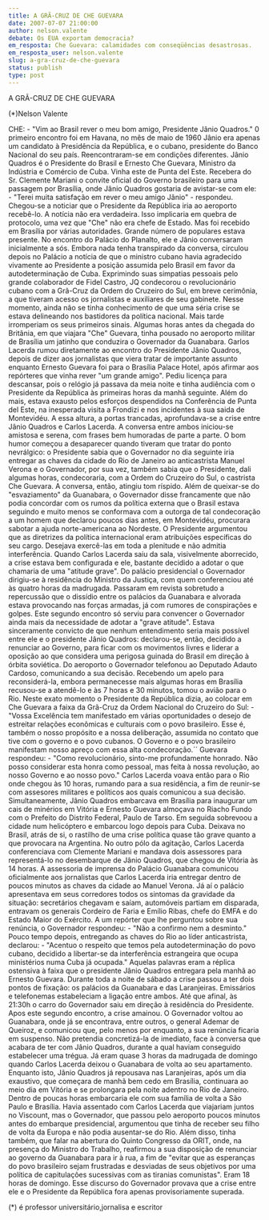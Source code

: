 ```yaml
---
title: A GRÃ-CRUZ DE CHE GUEVARA
date: 2007-07-07 21:00:00
author: nelson.valente
debate: Os EUA exportam democracia?
em_resposta: Che Guevara: calamidades com conseqüências desastrosas.
em_resposta_user: nelson.valente
slug: a-gra-cruz-de-che-guevara
status: publish 
type: post
---
```


A GRÃ-CRUZ DE CHE GUEVARA  

 (\*)Nelson Valente  

 CHE: - "Vim ao Brasil rever o meu bom amigo, Presidente Jânio Quadros." 0 primeiro encontro foi em Havana, no mês de maio de 1960 Jânio era apenas um candidato à Presidência da República, e o cubano, presidente do Banco Nacional do seu país. Reencontraram-se em condições diferentes. Jânio Quadros é o Presidente do Brasil e Ernesto Che Guevara, Ministro da Indústria e Comércio de Cuba. Vinha este de Punta del Este. Recebera do Sr. Clemente Mariani o convite oficial do Governo brasileiro para uma passagem por Brasília, onde Jânio Quadros gostaria de avistar-se com ele: - "Terei muita satisfação em rever o meu amigo Jânio" - respondeu. Chegou-se a noticiar que o Presidente da República iria ao aeroporto recebê-lo. A notícia não era verdadeira. Isso implicaria em quebra de protocolo, uma vez que "Che" não era chefe de Estado. Mas foi recebido em Brasília por várias autoridades. Grande número de populares estava presente. No encontro do Palácio do Planalto, ele e Jânio conversaram inicialmente a sós. Embora nada tenha transpirado da conversa, circulou depois no Palácio a notícia de que o ministro cubano havia agradecido vivamente ao Presidente a posição assumida pelo Brasil em favor da autodeterminação de Cuba. Exprimindo suas simpatias pessoais pelo grande colaborador de Fidel Castro, JQ condecorou o revolucionário cubano com a Grã-Cruz da Ordem do Cruzeiro do Sul, em breve cerimônia, a que tiveram acesso os jornalistas e auxiliares de seu gabinete. Nesse momento, ainda não se tinha conhecimento de que uma séria crise se estava delineando nos bastidores da política nacional. Mais tarde irromperiam os seus primeiros sinais. Algumas horas antes da chegada do Britânia, em que viajara "Che" Guevara, tinha pousado no aeroporto militar de Brasília um jatinho que conduzira o Governador da Guanabara. Garlos Lacerda rumou diretamente ao encontro do Presidente Jânio Quadros, depois de dizer aos jornalistas que viera tratar de importante assunto enquanto Ernesto Guevara foi para o Brasília Palace Hotel, após afirmar aos repórteres que vinha rever "um grande amigo". Pediu licença para descansar, pois o relógio já passava da meia noite e tinha audiência com o Presidente da República às primeiras horas da manhã seguinte. Além do mais, estava exausto pelos esforços despendidos na Conferência de Punta del Este, na inesperada visita a Frondizi e nos incidentes à sua saida de Montevidéu. A essa altura, a portas trancadas, aprofundava-se a crise entre Jânio Quadros e Carlos Lacerda. A conversa entre ambos iniciou-se amistosa e serena, com frases bem humoradas de parte a parte. O bom humor começou a desaparecer quando tiveram que tratar do ponto nevrálgico: o Presidente sabia que o Governador no dia seguinte iria entregar as chaves da cidade do Rio de Janeiro ao anticastrista Manuel Verona e o Governador, por sua vez, também sabia que o Presidente, dali algumas horas, condecoraria, com a Ordem do Cruzeiro do Sul, o castrista Che Guevara. A conversa, então, atingiu tom ríspido. Além de queixar-se do "esvaziamento" da Guanabara, o Governador disse francamente que não podia concordar com os rumos da política externa que o Brasil estava seguindo e muito menos se conformava com a outorga de tal condecoração a um homem que declarou poucos dias antes, em Montevidéu, procurara sabotar a ajuda norte-americana ao Nordeste. O Presidente argumentou que as diretrizes da política internacional eram atribuições específicas do seu cargo. Desejava exercê-las em toda a plenitude e não admitia interferência. Quando Carlos Lacerda saiu da sala, visivelmente aborrecido, a crise estava bem configurada e ele, bastante decidido a adotar o que chamaria de uma "atitude grave". Do palácio presidencial o Governador dirigiu-se à residência do Ministro da Justiça, com quem conferenciou até às quatro horas da madrugada. Passaram em revista sobretudo a repercussão que o dissídio entre os palácios da Guanabara e alvorada estava provocando nas forças armadas, já com rumores de conspirações e golpes. Este segundo encontro só serviu para convencer o Governador ainda mais da necessidade de adotar a "grave atitude". Estava sinceramente convicto de que nenhum entendimento seria mais possível entre ele e o presidente Jânio Quadros: declarou-se, então, decidido a renunciar ao Governo, para ficar com os movimentos livres e liderar a oposição ao que considera uma perigosa guinada do Brasil em direção à órbita soviética. Do aeroporto o Governador telefonou ao Deputado Adauto Cardoso, comunicando a sua decisão. Recebendo um apelo para reconsiderá-la, embora permanecesse mais algumas horas em Brasília recusou-se a atendê-lo e às 7 horas e 30 minutos, tomou o avião para o Rio. Neste exato momento o Presidente da República dizia, ao colocar em Che Guevara a faixa da Grã-Cruz da Ordem Nacional do Cruzeiro do Sul: - "Vossa Excelência tem manifestado em várias oportunidades o desejo de estreitar relações econômicas e culturais com o povo brasileiro. Esse é, também o nosso propósito e a nossa deliberação, assumida no contato que tive com o governo e o povo cubanos. O Governo e o povo brasileiro manifestam nosso apreço com essa alta condecoração.´´ Guevara respondeu: - "Como revolucionário, sinto-me profundamente honrado. Não posso considerar esta honra como pessoal, mas feita à nossa revolução, ao nosso Governo e ao nosso povo." Carlos Lacerda voava então para o Rio onde chegou às 10 horas, rumando para a sua residência, a fim de reunir-se com assesores militares e políticos aos quais comunicou a sua decisão. Simultaneamente, Jânio Quadros embarcava em Brasília para inaugurar um cais de minérios em Vitória e Ernesto Guevara almoçava no Riacho Fundo com o Prefeito do Distrito Federal, Paulo de Tarso. Em seguida sobrevoou a cidade num helicóptero e embarcou logo depois para Cuba. Deixava no Brasil, atrás de si, o rastilho de uma crise política quase tão grave quanto a que provocara na Argentina. No outro pólo da agitação, Carlos Lacerda conferenciava com Clemente Mariani e mandava dois assessores para representá-lo no desembarque de Jânio Quadros, que chegou de Vitória às 14 horas. A assessoria de imprensa do Palácio Guanabara comunicou oficialmente aos jornalistas que Carlos Lacerda iria entregar dentro de poucos minutos as chaves da cidade ao Manuel Verona. Já aí o palácio apresentava em seus corredores todos os sintomas da gravidade da situação: secretários chegavam e saíam, automóveis partiam em disparada, entravam os generais Cordeiro de Faria e Emílio Ribas, chefe do EMFA e do Estado Maior do Exército. A um repórter que lhe perguntou sobre sua renúncia, o Governador respondeu: - "Não a confirmo nem a desminto." Pouco tempo depois, entregando as chaves do Rio ao líder anticastrista, declarou: - "Acentuo o respeito que temos pela autodeterminação do povo cubano, decidido a libertar-se da interferência estrangeira que ocupa ministérios numa Cuba já ocupada." Aquelas palavras eram a réplica ostensiva à faixa que o presidente Jânio Quadros entregara pela manhã ao Ernesto Guevara. Durante toda a noite de sábado a crise passou a ter dois pontos de fixação: os palácios da Guanabara e das Laranjeiras. Emissários e telefonemas estabeleciam a ligação entre ambos. Até que afinal, às 21:30h o carro do Governador saiu em direção à residência do Presidente. Apos este segundo encontro, a crise amainou. O Governador voltou ao Guanabara, onde já se encontrava, entre outros, o general Ademar de Queiroz, e comunicou que, pelo menos por enquanto, a sua renúncia ficaria em suspenso. Não pretendia concretizá-la de imediato, face à conversa que acabara de ter com Jânio Quadros, durante a qual haviam conseguido estabelecer uma trégua. Já eram quase 3 horas da madrugada de domingo quando Carlos Lacerda deixou o Guanabara de volta ao seu apartamento. Enquanto isto, Jânio Quadros já repousava nas Laranjeiras, após um dia exaustivo, que começara de manhã bem cedo em Brasília, continuara ao meio dia em Vitória e se prolongara pela noite adentro no Rio de Janeiro. Dentro de poucas horas embarcaria ele com sua família de volta a São Paulo e Brasília. Havia assentado com Carlos Lacerda que viajariam juntos no Viscount, mas o Governador, que passou pelo aeroporto poucos minutos antes do embarque presidencial, argumentou que tinha de receber seu filho de volta da Europa e não podia ausentar-se do Rio. Além disso, tinha também, que falar na abertura do Quinto Congresso da ORIT, onde, na presença do Ministro do Trabalho, reafirmou a sua disposição de renunciar ao governo da Guanabara para ir à rua, a fim de "evitar que as esperanças do povo brasileiro sejam frustradas e desviadas de seus objetivos por uma política de capitulações sucessivas com as tiranias comunistas". Eram 18 horas de domingo. Esse discurso do Governador provava que a crise entre ele e o Presidente da República fora apenas provisoriamente superada.   

(\*) é professor universitário,jornalisa e escritor
